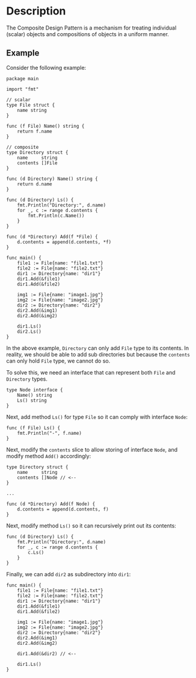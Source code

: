 # Description

The Composite Design Pattern is a mechanism for treating individual (scalar) objects and compositions of objects in a uniform manner.

## Example

Consider the following example:

```
package main

import "fmt"

// scalar
type File struct {
	name string
}

func (f File) Name() string {
	return f.name
}

// composite
type Directory struct {
	name     string
	contents []File
}

func (d Directory) Name() string {
	return d.name
}

func (d Directory) Ls() {
	fmt.Println("Directory:", d.name)
	for _, c := range d.contents {
		fmt.Println(c.Name())
	}
}

func (d *Directory) Add(f *File) {
	d.contents = append(d.contents, *f)
}

func main() {
	file1 := File{name: "file1.txt"}
	file2 := File{name: "file2.txt"}
	dir1 := Directory{name: "dir1"}
	dir1.Add(&file1)
	dir1.Add(&file2)

	img1 := File{name: "image1.jpg"}
	img2 := File{name: "image2.jpg"}
	dir2 := Directory{name: "dir2"}
	dir2.Add(&img1)
	dir2.Add(&img2)

	dir1.Ls()
	dir2.Ls()
}
```

In the above example, `Directory` can only add `File` type to its contents. In reality, we should be able to add sub directories but because the `contents` can only hold `File` type, we cannot do so.

To solve this, we need an interface that can represent both `File` and `Directory` types.

```
type Node interface {
    Name() string
    Ls() string
}
```

Next, add method `Ls()` for type `File` so it can comply with interface `Node`:

```
func (f File) Ls() {
	fmt.Println("-", f.name)
}
```

Next, modify the `contents` slice to allow storing of interface `Node`, and modify method `Add()` accordingly:

```
type Directory struct {
	name     string
	contents []Node // <--
}

...

func (d *Directory) Add(f Node) {
	d.contents = append(d.contents, f)
}
```

Next, modify method `Ls()` so it can recursively print out its contents:

```
func (d Directory) Ls() {
	fmt.Println("Directory:", d.name)
	for _, c := range d.contents {
		c.Ls()
	}
}
```

Finally, we can add `dir2` as subdirectory into `dir1`:

```
func main() {
	file1 := File{name: "file1.txt"}
	file2 := File{name: "file2.txt"}
	dir1 := Directory{name: "dir1"}
	dir1.Add(&file1)
	dir1.Add(&file2)

	img1 := File{name: "image1.jpg"}
	img2 := File{name: "image2.jpg"}
	dir2 := Directory{name: "dir2"}
	dir2.Add(&img1)
	dir2.Add(&img2)

	dir1.Add(&dir2) // <--

	dir1.Ls()
}
```
